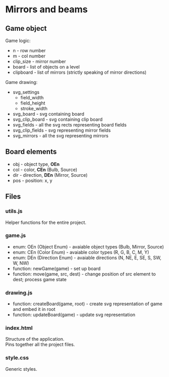 # Mirrors and beams

## Game object

Game logic:
* n - row number
* m - col number
* clip\_size - mirror number
* board - list of objects on a level
* clipboard - list of mirrors (strictly speaking of mirror directions)

Game drawing:
* svg\_settings
	* field\_width
	* field\_height
	* stroke\_width
* svg\_board - svg containing board
* svg\_clip\_board - svg containing clip board
* svg\_fields - all the svg rects representing board fields
* svg\_clip\_fields - svg representing mirror fields
* svg\_mirrors - all the svg representing mirrors

## Board elements
* obj - object type, __OEn__
* col - color, __CEn__ (Bulb, Source)
* dir - direction, __DEn__ (Mirror, Source)
* pos - position: x, y

## Files

### utils.js
Helper functions for the entire project.

### game.js
* enum: OEn (Object Enum) - avaiable object types (Bulb, Mirror, Source)
* enum: CEn (Color Enum) - avaiable color types (R, G, B, C, M, Y)
* enum: DEn (Direction Enum) - avaiable directions (N, NE, E, SE, S, SW, W, NW)
* function: newGame(game) - set up board
* function: move(game, src, dest) - change position of src element to dest; process game state

### drawing.js
* function: createBoard(game, root) - create svg representation of game and embed it in root
* function: updateBoard(game) - update svg representation

### index.html
Structure of the application.  
Pins together all the project files.

### style.css
Generic styles.

